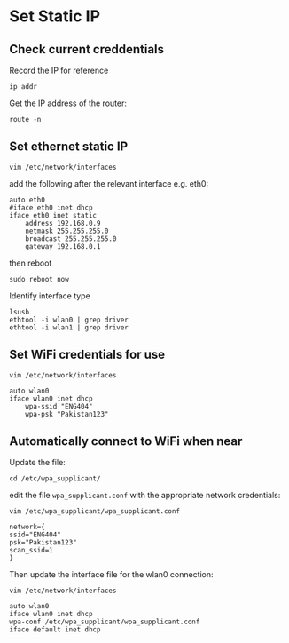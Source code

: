 # Set Static IP

## Check current creddentials

Record the IP for reference

    ip addr

Get the IP address of the router:

    route -n

## Set ethernet static IP

    vim /etc/network/interfaces

add the following after the relevant interface e.g. eth0:

```
auto eth0
#iface eth0 inet dhcp
iface eth0 inet static
    address 192.168.0.9
    netmask 255.255.255.0
    broadcast 255.255.255.0
    gateway 192.168.0.1
```

then reboot

    sudo reboot now

Identify interface type

    lsusb
    ethtool -i wlan0 | grep driver
    ethtool -i wlan1 | grep driver

## Set WiFi credentials for use

    vim /etc/network/interfaces

```
auto wlan0
iface wlan0 inet dhcp
    wpa-ssid "ENG404"
    wpa-psk "Pakistan123"
```


## Automatically connect to WiFi when near

Update the file:

    cd /etc/wpa_supplicant/
    
edit the file ```wpa_supplicant.conf``` with the appropriate network credentials:

    vim /etc/wpa_supplicant/wpa_supplicant.conf

```
network={
ssid="ENG404"
psk="Pakistan123"
scan_ssid=1
}
```

Then update the interface file for the wlan0 connection:

    vim /etc/network/interfaces

```
auto wlan0
iface wlan0 inet dhcp
wpa-conf /etc/wpa_supplicant/wpa_supplicant.conf
iface default inet dhcp
```